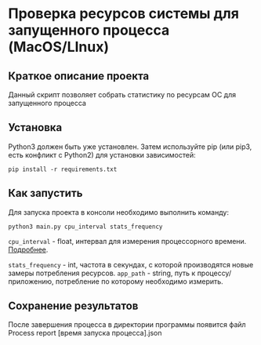 # Проверка ресурсов системы для запущенного процесса (MacOS/LInux)

## Краткое описание проекта

Данный скрипт позволяет собрать статистику по ресурсам ОС для запущенного процесса

## Установка

Python3 должен быть уже установлен. Затем используйте pip (или pip3, есть конфликт с Python2) для установки зависимостей:

```
pip install -r requirements.txt
```

## Как запустить

Для запуска проекта в консоли необходимо выполнить команду:

```
python3 main.py cpu_interval stats_frequency 
```
```cpu_interval``` - float, интервал для измерения процессорного времени. [Подробнее](https://psutil.readthedocs.io/en/latest/#psutil.Process.cpu_percent).

```stats_frequency``` - int, частота в секундах, с которой производятся новые замеры потребления ресурсов.
```app_path``` - string, путь к процессу/приложению, потребление по которому необходимо измерить.

## Сохранение результатов

После завершения процесса в директории программы появится файл Process report [время запуска процесса].json

